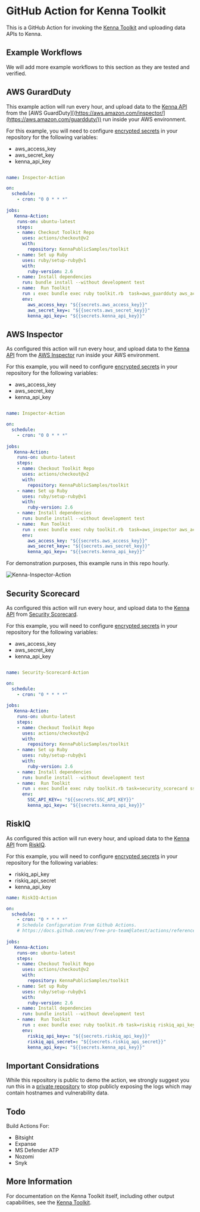 
# GitHub Action for Kenna Toolkit

This is a GitHub Action for invoking the [Kenna Toolkit](https://github.com/KennaPublicSamples/toolkit) and uploading data  APIs to Kenna.

## Example Workflows

We will add more example workflows to this section as they are tested and verified.

## AWS GurardDuty

This example action will run every hour, and upload data to the [Kenna API](https://apidocs.kennasecurity.com/reference) from the [AWS GuardDuty][(https://aws.amazon.com/inspector/](https://aws.amazon.com/guardduty/)) run inside your AWS environment.

For this example, you will need to configure [encrypted secrets](https://docs.github.com/en/free-pro-team@latest/actions/reference/encrypted-secrets ) in your repository for the following variables:

- aws_access_key
- aws_secret_key
- kenna_api_key

```yaml

name: Inspector-Action

on:
  schedule:
    - cron: "0 0 * * *"
  
jobs:
   Kenna-Action:
    runs-on: ubuntu-latest
    steps:
    - name: Checkout Toolkit Repo
      uses: actions/checkout@v2
      with:
        repository: KennaPublicSamples/toolkit
    - name: Set up Ruby
      uses: ruby/setup-ruby@v1
      with:
        ruby-version: 2.6
    - name: Install dependencies
      run: bundle install --without development test
    - name:  Run Toolkit
      run : exec bundle exec ruby toolkit.rb  task=aws_guardduty aws_access_key=${aws_access_key} aws_secret_key=${aws_secret_key} kenna_api_host=api.kennasecurity.com kenna_connector_id=156863 kenna_api_key=${kenna_api_key} -v
      env:
        aws_access_key: "${{secrets.aws_access_key}}"
        aws_secret_key=: "${{secrets.aws_secret_key}}"
        kenna_api_key=: "${{secrets.kenna_api_key}}"
```

## AWS Inspector

As configured this action will run every hour, and upload data to the [Kenna API](https://apidocs.kennasecurity.com/reference) from the [AWS Inspector](https://aws.amazon.com/inspector/) run inside your AWS environment.

For this example, you will need to configure [encrypted secrets](https://docs.github.com/en/free-pro-team@latest/actions/reference/encrypted-secrets ) in your repository for the following variables:

- aws_access_key
- aws_secret_key
- kenna_api_key

```yaml

name: Inspector-Action

on:
  schedule:
    - cron: "0 0 * * *"
  
jobs:
   Kenna-Action:
    runs-on: ubuntu-latest
    steps:
    - name: Checkout Toolkit Repo
      uses: actions/checkout@v2
      with:
        repository: KennaPublicSamples/toolkit
    - name: Set up Ruby
      uses: ruby/setup-ruby@v1
      with:
        ruby-version: 2.6
    - name: Install dependencies
      run: bundle install --without development test
    - name:  Run Toolkit
      run : exec bundle exec ruby toolkit.rb  task=aws_inspector aws_access_key=${aws_access_key} aws_secret_key=${aws_secret_key} kenna_api_host=api.kennasecurity.com kenna_connector_id=156863 kenna_api_key=${kenna_api_key} -v
      env:
        aws_access_key: "${{secrets.aws_access_key}}"
        aws_secret_key=: "${{secrets.aws_secret_key}}"
        kenna_api_key=: "${{secrets.kenna_api_key}}"
```

For demonstration purposes, this example runs in this repo hourly.

![Kenna-Inspector-Action](https://github.com/KennaPublicSamples/Kenna-Action/workflows/Kenna-Action/badge.svg)

## Security Scorecard

As configured this action will run every hour, and upload data to the [Kenna API](https://apidocs.kennasecurity.com/reference) from [Security Scorecard](https://www.securityscorecard.com/).

For this example, you will need to configure [encrypted secrets](https://docs.github.com/en/free-pro-team@latest/actions/reference/encrypted-secrets ) in your repository for the following variables:

- aws_access_key
- aws_secret_key
- kenna_api_key

```yaml

name: Security-Scorecard-Action

on:
  schedule:
    - cron: "0 * * * *"
  
jobs:
   Kenna-Action:
    runs-on: ubuntu-latest
    steps:
    - name: Checkout Toolkit Repo
      uses: actions/checkout@v2
      with:
        repository: KennaPublicSamples/toolkit
    - name: Set up Ruby
      uses: ruby/setup-ruby@v1
      with:
        ruby-version: 2.6
    - name: Install dependencies
      run: bundle install --without development test
    - name:  Run Toolkit
      run : exec bundle exec ruby toolkit.rb task=security_scorecard ssc_api_key=${SSC_API_KEY} kenna_api_host=api.us.kennasecurity.com kenna_connector_id=164377 kenna_api_key=${kenna_api_key} -v
      env:
        SSC_API_KEY=: "${{secrets.SSC_API_KEY}}"
        kenna_api_key=: "${{secrets.kenna_api_key}}"
```

## RiskIQ

As configured this action will run every hour, and upload data to the [Kenna API](https://apidocs.kennasecurity.com/reference) from [RiskIQ](https://www.riskiq.com/).

For this example, you will need to configure [encrypted secrets](https://docs.github.com/en/free-pro-team@latest/actions/reference/encrypted-secrets ) in your repository for the following variables:

- riskiq_api_key
- riskiq_api_secret
- kenna_api_key

```yaml
name: RiskIQ-Action

on:
  schedule:
    - cron: "0 * * * *"
    # Schedule Configuration From Github Actions. 
    # https://docs.github.com/en/free-pro-team@latest/actions/reference/events-that-trigger-workflows#scheduled-events
  
jobs:
   Kenna-Action:
    runs-on: ubuntu-latest
    steps:
    - name: Checkout Toolkit Repo
      uses: actions/checkout@v2
      with:
        repository: KennaPublicSamples/toolkit
    - name: Set up Ruby
      uses: ruby/setup-ruby@v1
      with:
        ruby-version: 2.6
    - name: Install dependencies
      run: bundle install --without development test
    - name:  Run Toolkit
      run : exec bundle exec ruby toolkit.rb task=riskiq riskiq_api_key=${riskiq_api_key} riskiq_api_secret=${riskiq_api_secret} riskiq_create_ssl_misconfigs=NO riskiq_create_open_ports=NO riskiq_create_cves=YES kenna_api_host=api.us.kennasecurity.com kenna_connector_id=164377 kenna_api_key=${kenna_api_key} -v
      env:
        riskiq_api_key=: "${{secrets.riskiq_api_key}}"
        riskiq_api_secret=: "${{secrets.riskiq_api_secret}}"
        kenna_api_key=: "${{secrets.kenna_api_key}}"
```

## Important Considrations

While this repository is public to demo the action, we strongly suggest you run this in a [private repository](https://docs.github.com/en/free-pro-team@latest/github/administering-a-repository/setting-repository-visibility) to stop publicly exposing the logs which may contain hostnames and vulnerability data.

## Todo

Build Actions For:

- Bitsight
- Expanse
- MS Defender ATP
- Nozomi
- Snyk

## More Information

For documentation on the Kenna Toolkit itself, including other output capabilities, see the [Kenna Toolkit](https://github.com/KennaPublicSamples/toolkit).
